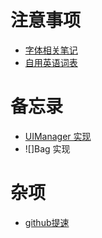 # 注意事项
- [字体相关笔记](https://github.com/MrHanKing/MrHanKing.github.io/blob/master/useFont.md)
- [自用英语词表]()

# 备忘录

- [UIManager 实现](https://github.com/MrHanKing/MrHanKing.github.io/blob/master/weifenlei/UIMgr.md)
- ![]Bag 实现

# 杂项

- [github提速](https://github.com/MrHanKing/MrHanKing.github.io/blob/master/weifenlei/%E5%85%B3%E4%BA%8Egithub%E6%8F%90%E9%80%9F.md)
